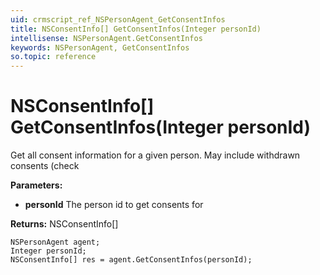 ```yaml
---
uid: crmscript_ref_NSPersonAgent_GetConsentInfos
title: NSConsentInfo[] GetConsentInfos(Integer personId)
intellisense: NSPersonAgent.GetConsentInfos
keywords: NSPersonAgent, GetConsentInfos
so.topic: reference
---
```


# NSConsentInfo[] GetConsentInfos(Integer personId)

Get all consent information for a given person. May include withdrawn consents (check 

**Parameters:**
 - **personId** The person id to get consents for

**Returns:** NSConsentInfo[]

```crmscript
NSPersonAgent agent;
Integer personId;
NSConsentInfo[] res = agent.GetConsentInfos(personId);
```

